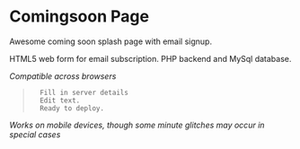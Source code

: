 Comingsoon Page
==========

Awesome coming soon splash page with email signup.

HTML5 web form for email subscription. 
PHP backend and MySql database. 

_*Compatible across browsers*_
 	
>		Fill in server details
>		Edit text.
>		Ready to deploy.


_*Works on mobile devices, though some minute glitches may occur in special cases*_
